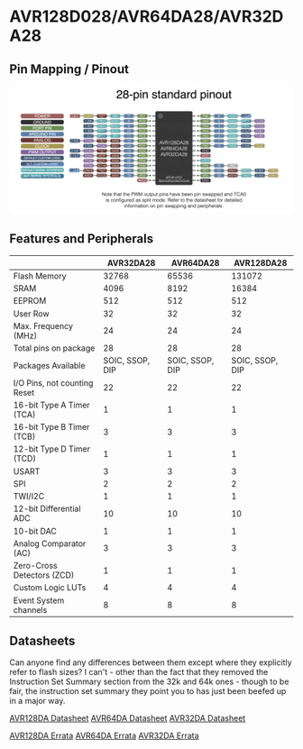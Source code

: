 # AVR128D028/AVR64DA28/AVR32DA28
## Pin Mapping / Pinout
![DA28 Pin Mapping](DA28.png "Arduino Pin Mapping for DA28")

## Features and Peripherals
|                              | AVR32DA28       | AVR64DA28       | AVR128DA28      |
|------------------------------|-----------------|-----------------|-----------------|
| Flash Memory                 | 32768           | 65536           | 131072          |
| SRAM                         | 4096            | 8192            | 16384           |
| EEPROM                       | 512             | 512             | 512             |
| User Row                     | 32              | 32              | 32              |
| Max. Frequency (MHz)         | 24              | 24              | 24              |
| Total pins on package        | 28              | 28              | 28              |
| Packages Available           | SOIC, SSOP, DIP | SOIC, SSOP, DIP | SOIC, SSOP, DIP |
| I/O Pins, not counting Reset | 22              | 22              | 22              |
| 16-bit Type A Timer (TCA)    | 1               | 1               | 1               |
| 16-bit Type B Timer (TCB)    | 3               | 3               | 3               |
| 12-bit Type D Timer (TCD)    | 1               | 1               | 1               |
| USART                        | 3               | 3               | 3               |
| SPI                          | 2               | 2               | 2               |
| TWI/I2C                      | 1               | 1               | 1               |
| 12-bit Differential ADC      | 10              | 10              | 10              |
| 10-bit DAC                   | 1               | 1               | 1               |
| Analog Comparator (AC)       | 3               | 3               | 3               |
| Zero-Cross Detectors (ZCD)   | 1               | 1               | 1               |
| Custom Logic LUTs            | 4               | 4               | 4               |
| Event System channels        | 8               | 8               | 8               |

## Datasheets
Can anyone find any differences between them except where they explicitly refer to flash sizes? I can't - other than the fact that they removed the Instruction Set Summary section from the 32k and 64k ones - though to be fair, the instruction set summary they point you to has just been beefed up in a major way.

[AVR128DA Datasheet](http://ww1.microchip.com/downloads/en/DeviceDoc/40002183A.pdf)
[AVR64DA Datasheet](http://ww1.microchip.com/downloads/en/DeviceDoc/AVR64DA28-32-48-64-DataSheet-DS40002233A.pdf)
[AVR32DA Datasheet](http://ww1.microchip.com/downloads/en/DeviceDoc/AVR32DA28-32-48-DataSheet-DS40002228A.pdf)

[AVR128DA Errata](http://ww1.microchip.com/downloads/en/DeviceDoc/80000882A.pdf)
[AVR64DA Errata](http://ww1.microchip.com/downloads/en/DeviceDoc/AVR64DA28-32-48-64-SilConErrataClarif-DS80000903A.pdf)
[AVR32DA Errata](http://ww1.microchip.com/downloads/en/DeviceDoc/AVR32DA28-32-48-SilConErrataClarif-DS80000895A.pdf)
